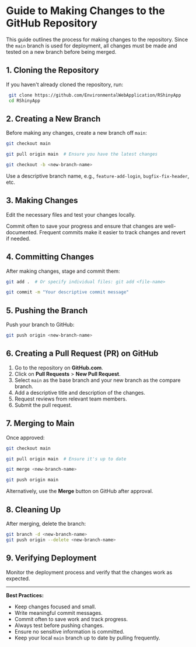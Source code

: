 # Guide to Making Changes to the GitHub Repository

This guide outlines the process for making changes to the repository. Since the `main` branch is used for deployment, all changes must be made and tested on a new branch before being merged.

## 1. Cloning the Repository

If you haven't already cloned the repository, run:

```sh
 git clone https://github.com/EnvironmentalWebApplication/RShinyApp
 cd RShinyApp
```

## 2. Creating a New Branch

Before making any changes, create a new branch off `main`:

```sh
git checkout main

git pull origin main  # Ensure you have the latest changes

git checkout -b <new-branch-name>
```

Use a descriptive branch name, e.g., `feature-add-login`, `bugfix-fix-header`, etc.

## 3. Making Changes

Edit the necessary files and test your changes locally.

Commit often to save your progress and ensure that changes are well-documented. Frequent commits make it easier to track changes and revert if needed.

## 4. Committing Changes

After making changes, stage and commit them:

```sh
git add .  # Or specify individual files: git add <file-name>

git commit -m "Your descriptive commit message"
```

## 5. Pushing the Branch

Push your branch to GitHub:

```sh
git push origin <new-branch-name>
```

## 6. Creating a Pull Request (PR) on GitHub

1. Go to the repository on **GitHub.com**.
2. Click on **Pull Requests** > **New Pull Request**.
3. Select `main` as the base branch and your new branch as the compare branch.
4. Add a descriptive title and description of the changes.
5. Request reviews from relevant team members.
6. Submit the pull request.

## 7. Merging to Main

Once approved:

```sh
git checkout main

git pull origin main  # Ensure it's up to date

git merge <new-branch-name>

git push origin main
```

Alternatively, use the **Merge** button on GitHub after approval.

## 8. Cleaning Up

After merging, delete the branch:

```sh
git branch -d <new-branch-name>
git push origin --delete <new-branch-name>
```

## 9. Verifying Deployment

Monitor the deployment process and verify that the changes work as expected.

---

**Best Practices:**
- Keep changes focused and small.
- Write meaningful commit messages.
- Commit often to save work and track progress.
- Always test before pushing changes.
- Ensure no sensitive information is committed.
- Keep your local `main` branch up to date by pulling frequently.
